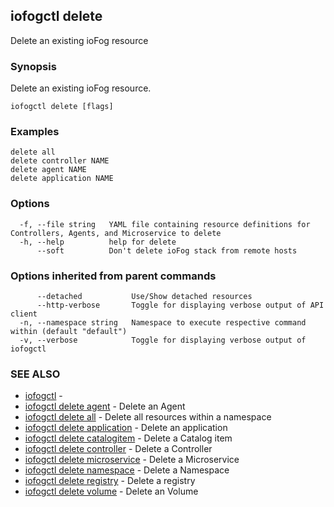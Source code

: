 ## iofogctl delete

Delete an existing ioFog resource

### Synopsis

Delete an existing ioFog resource.

```
iofogctl delete [flags]
```

### Examples

```
delete all
delete controller NAME
delete agent NAME
delete application NAME
```

### Options

```
  -f, --file string   YAML file containing resource definitions for Controllers, Agents, and Microservice to delete
  -h, --help          help for delete
      --soft          Don't delete ioFog stack from remote hosts
```

### Options inherited from parent commands

```
      --detached           Use/Show detached resources
      --http-verbose       Toggle for displaying verbose output of API client
  -n, --namespace string   Namespace to execute respective command within (default "default")
  -v, --verbose            Toggle for displaying verbose output of iofogctl
```

### SEE ALSO

* [iofogctl](iofogctl.md)	 - 
* [iofogctl delete agent](iofogctl_delete_agent.md)	 - Delete an Agent
* [iofogctl delete all](iofogctl_delete_all.md)	 - Delete all resources within a namespace
* [iofogctl delete application](iofogctl_delete_application.md)	 - Delete an application
* [iofogctl delete catalogitem](iofogctl_delete_catalogitem.md)	 - Delete a Catalog item
* [iofogctl delete controller](iofogctl_delete_controller.md)	 - Delete a Controller
* [iofogctl delete microservice](iofogctl_delete_microservice.md)	 - Delete a Microservice
* [iofogctl delete namespace](iofogctl_delete_namespace.md)	 - Delete a Namespace
* [iofogctl delete registry](iofogctl_delete_registry.md)	 - Delete a registry
* [iofogctl delete volume](iofogctl_delete_volume.md)	 - Delete an Volume


